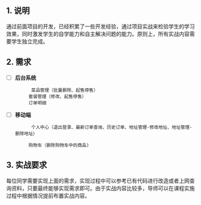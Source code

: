 ## 1. 说明

通过前面项目的开发，已经积累了一些开发经验，通过项目实战来检验学生的学习效果，同时激发学生的自学能力和自主解决问题的能力。原则上，所有实战内容需要学生独立完成。

## 2. 需求

- [ ] **后台系统**
        
  
        	菜品管理（批量删除、起售停售）
        ​	套餐管理（修改、起售停售）
        ​	订单明细
    
- [ ] **移动端**
        
        
        	个人中心（退出登录、最新订单查询、历史订单、地址管理-修改地址、地址管理-删除地址）
        
        ​	购物车（删除购物车中的商品)

## 3. 实战要求

每位同学需要实现上面的需求，实现过程中可以参考已有代码进行改造或者上网查询资料，只要最终能够实现需求即可。由于实战内容比较多，导师可以在课程实施过程中根据情况提前布置实战内容。